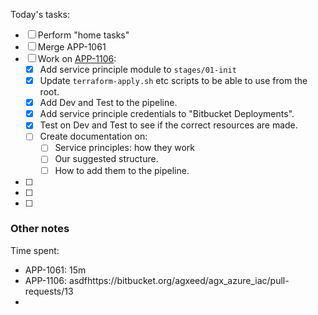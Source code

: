 Today's tasks:
- [ ] Perform "home tasks"
- [ ] Merge APP-1061
- [ ] Work on [APP-1106](https://agxeed.atlassian.net/browse/APP-1106):
    - [x] Add service principle module to `stages/01-init`
    - [x] Update `terraform-apply.sh` etc scripts to be able to use from the root.
    - [x] Add Dev and Test to the pipeline.
    - [x] Add service principle credentials to "Bitbucket Deployments".
    - [x] Test on Dev and Test to see if the correct resources are made.
    - [ ] Create documentation on:
        - [ ] Service principles: how they work
        - [ ] Our suggested structure.
        - [ ] How to add them to the pipeline.
- [ ] 
- [ ] 
- [ ]  

### Other notes

Time spent:
- APP-1061: 15m
- APP-1106: asdfhttps://bitbucket.org/agxeed/agx_azure_iac/pull-requests/13
- 